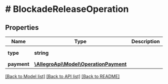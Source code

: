 # # BlockadeReleaseOperation

## Properties

Name | Type | Description | Notes
------------ | ------------- | ------------- | -------------
**type** | **string** |  | [default to 'BLOCKADE_RELEASE']
**payment** | [**\AllegroApi\Model\OperationPayment**](OperationPayment.md) |  |

[[Back to Model list]](../../README.md#models) [[Back to API list]](../../README.md#endpoints) [[Back to README]](../../README.md)
